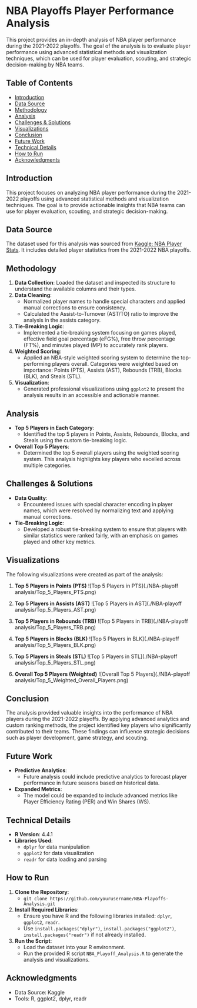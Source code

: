  # NBA Playoffs Player Performance Analysis

This project provides an in-depth analysis of NBA player performance during the 2021-2022 playoffs. The goal of the analysis is to evaluate player performance using advanced statistical methods and visualization techniques, which can be used for player evaluation, scouting, and strategic decision-making by NBA teams.

## Table of Contents

- [Introduction](#introduction)
- [Data Source](#data-source)
- [Methodology](#methodology)
- [Analysis](#analysis)
- [Challenges & Solutions](#challenges--solutions)
- [Visualizations](#visualizations)
- [Conclusion](#conclusion)
- [Future Work](#future-work)
- [Technical Details](#technical-details)
- [How to Run](#how-to-run)
- [Acknowledgments](#acknowledgments)

## Introduction

This project focuses on analyzing NBA player performance during the 2021-2022 playoffs using advanced statistical methods and visualization techniques. The goal is to provide actionable insights that NBA teams can use for player evaluation, scouting, and strategic decision-making.

## Data Source

The dataset used for this analysis was sourced from [Kaggle: NBA Player Stats](https://www.kaggle.com/datasets/vivovinco/nba-player-stats/data). It includes detailed player statistics from the 2021-2022 NBA playoffs.

## Methodology

1. **Data Collection**: Loaded the dataset and inspected its structure to understand the available columns and their types.
2. **Data Cleaning**: 
   - Normalized player names to handle special characters and applied manual corrections to ensure consistency.
   - Calculated the Assist-to-Turnover (AST/TO) ratio to improve the analysis in the assists category.
3. **Tie-Breaking Logic**: 
   - Implemented a tie-breaking system focusing on games played, effective field goal percentage (eFG%), free throw percentage (FT%), and minutes played (MP) to accurately rank players.
4. **Weighted Scoring**: 
   - Applied an NBA-style weighted scoring system to determine the top-performing players overall. Categories were weighted based on importance: Points (PTS), Assists (AST), Rebounds (TRB), Blocks (BLK), and Steals (STL).
5. **Visualization**: 
   - Generated professional visualizations using `ggplot2` to present the analysis results in an accessible and actionable manner.

## Analysis

- **Top 5 Players in Each Category**: 
  - Identified the top 5 players in Points, Assists, Rebounds, Blocks, and Steals using the custom tie-breaking logic.
- **Overall Top 5 Players**: 
  - Determined the top 5 overall players using the weighted scoring system. This analysis highlights key players who excelled across multiple categories.

## Challenges & Solutions

- **Data Quality**: 
  - Encountered issues with special character encoding in player names, which were resolved by normalizing text and applying manual corrections.
- **Tie-Breaking Logic**: 
  - Developed a robust tie-breaking system to ensure that players with similar statistics were ranked fairly, with an emphasis on games played and other key metrics.

## Visualizations

The following visualizations were created as part of the analysis:

1. **Top 5 Players in Points (PTS)**
![Top 5 Players in PTS](./NBA-playoff analysis/Top_5_Players_PTS.png)

2. **Top 5 Players in Assists (AST)**
![Top 5 Players in AST](./NBA-playoff analysis/Top_5_Players_AST.png)

3. **Top 5 Players in Rebounds (TRB)**
![Top 5 Players in TRB](./NBA-playoff analysis/Top_5_Players_TRB.png)

4. **Top 5 Players in Blocks (BLK)**
![Top 5 Players in BLK](./NBA-playoff analysis/Top_5_Players_BLK.png)

5. **Top 5 Players in Steals (STL)**
![Top 5 Players in STL](./NBA-playoff analysis/Top_5_Players_STL.png)

6. **Overall Top 5 Players (Weighted)**
![Overall Top 5 Players](./NBA-playoff analysis/Top_5_Weighted_Overall_Players.png)

## Conclusion

The analysis provided valuable insights into the performance of NBA players during the 2021-2022 playoffs. By applying advanced analytics and custom ranking methods, the project identified key players who significantly contributed to their teams. These findings can influence strategic decisions such as player development, game strategy, and scouting.

## Future Work

- **Predictive Analytics**: 
  - Future analysis could include predictive analytics to forecast player performance in future seasons based on historical data.
- **Expanded Metrics**: 
  - The model could be expanded to include advanced metrics like Player Efficiency Rating (PER) and Win Shares (WS).

## Technical Details

- **R Version**: 4.4.1
- **Libraries Used**: 
  - `dplyr` for data manipulation
  - `ggplot2` for data visualization
  - `readr` for data loading and parsing

## How to Run

1. **Clone the Repository**: 
   - `git clone https://github.com/yourusername/NBA-Playoffs-Analysis.git`
2. **Install Required Libraries**:
   - Ensure you have R and the following libraries installed: `dplyr`, `ggplot2`, `readr`.
   - Use `install.packages("dplyr")`, `install.packages("ggplot2")`, `install.packages("readr")` if not already installed.
3. **Run the Script**:
   - Load the dataset into your R environment.
   - Run the provided R script `NBA_Playoff_Analysis.R` to generate the analysis and visualizations.

## Acknowledgments

- Data Source: Kaggle
- Tools: R, ggplot2, dplyr, readr

